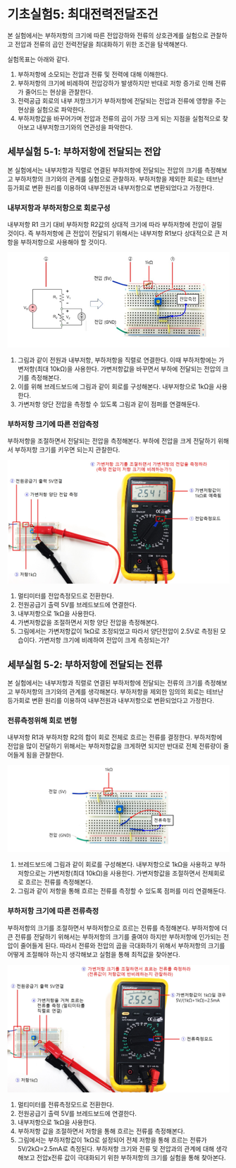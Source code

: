 

# 기초실험5: 최대전력전달조건

본 실험에서는 부하저항의 크기에 따른 전압강하와 전류의 상호관계를 실험으로 관찰하고 전압과 전류의 곱인 전력전달을 최대화하기 위한 조건을 탐색해본다.

실험목표는 아래와 같다.
1. 부하저항에 소모되는 전압과 전류 및 전력에 대해 이해한다.
2. 부하저항의 크기에 비례하여 전압강하가 발생하지만 반대로 저항 증가로 인해 전류가 줄어드는 현상을 관찰한다.
3. 전력공급 회로의 내부 저항크기가 부하저항에 전달되는 전압과 전류에 영향을 주는 현상을 실험으로 파악한다.
4. 부하저항값을 바꾸어가며 전압과 전류의 곱이 가장 크게 되는 지점을 실험적으로 찾아보고 내부저항크기와의 연관성을 파악한다.


## 세부실험 5-1: 부하저항에 전달되는 전압

본 실험에서는 내부저항과 직렬로 연결된 부하저항에 전달되는 전압의 크기를 측정해보고 부하저항의 크기와의 관계를 실험으로 관찰하자. 부하저항을 제외한 회로는 테브난 등가회로 변환 원리를 이용하여 내부전원과 내부저항으로 변환되었다고 가정한다.

### 내부저항과 부하저항으로 회로구성

내부저항 R1 크기 대비 부하저항 R2값의 상대적 크기에 따라 부하저항에 전압이 걸릴 것이다. 즉 부하저항에 큰 전압이 전달되기 위해서는 내부저항 R1보다 상대적으로 큰 저항을 부하저항으로 사용해야 할 것이다.

![01_저항크기_전압변화](./images/01_저항크기_전압변화.jpg)

1. 그림과 같이 전원과 내부저항, 부하저항을 직렬로 연결한다. 이때 부하저항에는 가변저항(최대 10kΩ)을 사용한다. 가변저항값을 바꾸면서 부하에 전달되는 전압의 크기를 측정해본다.
2. 이를 위해 브레드보드에 그림과 같이 회로를 구성해본다. 내부저항으로 1kΩ을 사용한다. 
3. 가변저항 양단 전압을 측정할 수 있도록 그림과 같이 점퍼를 연결해둔다.

### 부하저항 크기에 따른 전압측정

부하저항을 조절하면서 전달되는 전압을 측정해본다.
부하에 전압을 크게 전달하기 위해서 부하저항 크기를 키우면 되는지 관찰한다.

![02_저항크기_전압변화](./images/02_저항크기_전압변화.jpg)

1. 멀티미터를 전압측정모드로 전환한다.
2. 전원공급기 출력 5V를 브레드보드에 연결한다.
3. 내부저항으로 1kΩ을 사용한다.
4. 가변저항값을 조절하면서 저항 양단 전압을 측정해본다. 
5. 그림에서는 가변저항값이 1kΩ로 조정되었고 따라서 양단전압이 2.5V로 측정된 모습이다. 가변저항 크기에 비례하여 전압이 크게 측정되는가?

## 세부실험 5-2: 부하저항에 전달되는 전류

본 실험에서는 내부저항과 직렬로 연결된 부하저항에 전달되는 전류의 크기를 측정해보고 부하저항의 크기와의 관계를 생각해본다. 부하저항을 제외한 임의의 회로는 테브난 등가회로 변환 원리를 이용하여 내부전원과 내부저항으로 변환되었다고 가정한다.

### 전류측정위해 회로 변형

내부저항 R1과 부하저항 R2의 합이 회로 전체로 흐르는 전류를 결정한다. 부하저항에 전압을 많이 전달하기 위해서는 부하저항값을 크게하면 되지만 반대로 전체 전류량이 줄어들게 됨을 관찰한다.

![03_저항크기_전류측정](./images/03_저항크기_전류측정.jpg)

1. 브레드보드에 그림과 같이 회로를 구성해본다. 내부저항으로 1kΩ을 사용하고 부하저항으로는 가변저항(최대 10kΩ)을 사용한다. 가변저항값을 조절하면서 전체회로로 흐르는 전류를 측정해본다.
2. 그림과 같이 저항을 통해 흐르는 전류를 측정할 수 있도록 점퍼를 미리 연결해둔다.

### 부하저항 크기에 따른 전류측정

부하저항의 크기를 조절하면서 부하저항으로 흐르는 전류를 측정해본다. 부하저항에 더 큰 전류를 전달하기 위해서는 부하저항의 크기를 줄여야 하지만 부하저항에 인가되는 전압이 줄어들게 된다. 따라서 전류와 전압의 곱을 극대화하기 위해서 부하저항의 크기를 어떻게 조절해야 하는지 생각해보고 실험을 통해 최적값을 찾아본다.

![04_저항크기_전류변화](./images/04_저항크기_전류변화.jpg)

1. 멀티미터를 전류측정모드로 전환한다.
2. 전원공급기 출력 5V를 브레드보드에 연결한다.
3. 내부저항으로 1kΩ을 사용한다.
4. 부하저항 값을 조절하면서 저항을 통해 흐르는 전류를 측정해본다. 
5. 그림에서는 부하저항값이 1kΩ로 설정되어 전체 저항을 통해 흐르는 전류가 5V/2kΩ=2.5mA로 측정된다. 부하저항 크기와 전류 및 전압과의 관계에 대해 생각해보고 전압x전류 값이 극대화되기 위한 부하저항의 크기를 실험을 통해 찾아본다.





